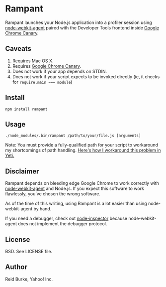 # Rampant

Rampant launches your Node.js application into a profiler session using [node-webkit-agent][nwk] paired with the Developer Tools frontend inside [Google Chrome Canary][canary].

## Caveats

1. Requires Mac OS X.
2. Requires [Google Chrome Canary][canary].
3. Does not work if your app depends on STDIN.
4. Does not work if your script expects to be invoked directly (ie, it checks for `require.main === module`)

## Install

    npm install rampant

## Usage

    ./node_modules/.bin/rampant /path/to/your/file.js [arguments]

Note: You must provide a fully-qualified path for your script to workaround my shortcomings of path handling. [Here's how I workaround this problem in Yeti.](https://github.com/reid/yeti/blob/master/scripts/profile.sh)

## Disclaimer

Rampant depends on bleeding edge Google Chrome to work correctly with [node-webkit-agent][nwk] and Node.js. If you expect this software to work flawlessly, you've chosen the wrong software.

As of the time of this writing, using Rampant is a lot easier than using node-webkit-agent by hand.

If you need a debugger, check out [node-inspector](https://github.com/dannycoates/node-inspector) because node-webkit-agent does not implement the debugger protocol.

## License

BSD. See LICENSE file.

## Author

Reid Burke, Yahoo! Inc.

  [nwk]: https://github.com/c4milo/node-webkit-agent
  [canary]: https://tools.google.com/dlpage/chromesxs